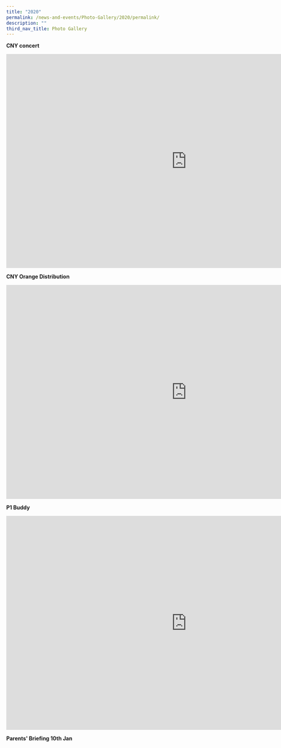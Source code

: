 ```yaml
---
title: "2020"
permalink: /news-and-events/Photo-Gallery/2020/permalink/
description: ""
third_nav_title: Photo Gallery
---
```

**CNY concert**
<iframe allowfullscreen="true" height="569" width="960" frameborder="0" src="https://docs.google.com/presentation/d/e/2PACX-1vSMpzlOxPLvJj2M7qNexBhowZz7xqjMPGVPPGuiv4Pm7cQBAPvxrcmGHS0vfQQVr3W5W1S2bXDzm51b/embed?start=false&amp;loop=false&amp;delayms=3000"></iframe>

**CNY Orange Distribution**
<iframe src="https://docs.google.com/presentation/d/e/2PACX-1vSTO4Nj8PBV3sG98OcRs5oAva9LGSyZX0bkTcBPhwHBBbrGH2c6tsyHs6hYgtpdAVyD-ROASIxAsQ-t/embed?start=false&amp;loop=false&amp;delayms=3000" frameborder="0" width="960" height="569" allowfullscreen="true"></iframe>

**P1 Buddy**
<iframe allowfullscreen="true" height="569" width="960" frameborder="0" src="https://docs.google.com/presentation/d/e/2PACX-1vSu02XnCtG8od9b6PSIol1_LkbcxPk1GTJeijs38Sqd1Z8QwCcnO50mV1mu2m2skRLKEmWlWMikD40d/embed?start=false&amp;loop=false&amp;delayms=3000"></iframe>

**Parents' Briefing 10th Jan**
